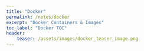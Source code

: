 ```yaml
---
title: "Docker"
permalink: /notes/docker
excerpt: "Docker Containers & Images"
toc_label: "Docker TOC"
header:
    teaser: /assets/images/docker_teaser_image.png
---
```



